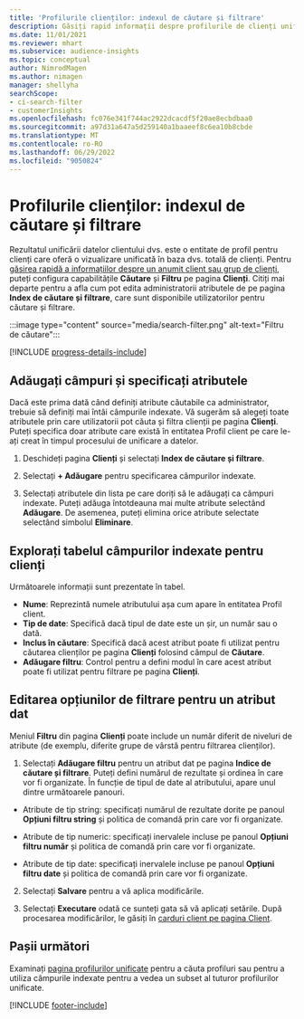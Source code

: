 ```yaml
---
title: 'Profilurile clienților: indexul de căutare și filtrare'
description: Găsiți rapid informații despre profilurile de clienți unificate și filtrați pentru atributele specificate.
ms.date: 11/01/2021
ms.reviewer: mhart
ms.subservice: audience-insights
ms.topic: conceptual
author: NimrodMagen
ms.author: nimagen
manager: shellyha
searchScope:
- ci-search-filter
- customerInsights
ms.openlocfilehash: fc076e341f744ac2922dcacdf5f20ae8ecbdbaa0
ms.sourcegitcommit: a97d31a647a5d259140a1baaeef8c6ea10b8cbde
ms.translationtype: MT
ms.contentlocale: ro-RO
ms.lasthandoff: 06/29/2022
ms.locfileid: "9050824"
---
```

# <a name="customer-profiles-search--filter-index"></a>Profilurile clienților: indexul de căutare și filtrare

Rezultatul unificării datelor clientului dvs. este o entitate de profil pentru clienți care oferă o vizualizare unificată în baza dvs. totală de clienți. Pentru [găsirea rapidă a informațiilor despre un anumit client sau grup de clienți](customer-profiles.md), puteți configura capabilitățile **Căutare** și **Filtru** pe pagina **Clienți**. Citiți mai departe pentru a afla cum pot edita administratorii atributele de pe pagina **Index de căutare și filtrare**, care sunt disponibile utilizatorilor pentru căutare și filtrare.

   :::image type="content" source="media/search-filter.png" alt-text="Filtru de căutare":::

[!INCLUDE [progress-details-include](includes/progress-details-pane.md)]

## <a name="add-fields-and-specify-attributes"></a>Adăugați câmpuri și specificați atributele

Dacă este prima dată când definiți atribute căutabile ca administrator, trebuie să definiți mai întâi câmpurile indexate. Vă sugerăm să alegeți toate atributele prin care utilizatorii pot căuta și filtra clienții pe pagina **Clienți**. Puteți specifica doar atribute care există în entitatea Profil client pe care le-ați creat în timpul procesului de unificare a datelor.

1. Deschideți pagina **Clienți** și selectați **Index de căutare și filtrare**.

2. Selectați **+ Adăugare** pentru specificarea câmpurilor indexate.

3. Selectați atributele din lista pe care doriți să le adăugați ca câmpuri indexate. Puteți adăuga întotdeauna mai multe atribute selectând **Adăugare**. De asemenea, puteți elimina orice atribute selectate selectând simbolul **Eliminare**.

## <a name="explore-the-indexed-customer-fields-table"></a>Explorați tabelul câmpurilor indexate pentru clienți

Următoarele informații sunt prezentate în tabel.

- **Nume**: Reprezintă numele atributului așa cum apare în entitatea Profil client.
- **Tip de date**: Specifică dacă tipul de date este un șir, un număr sau o dată.
- **Inclus în căutare**: Specifică dacă acest atribut poate fi utilizat pentru căutarea clienților pe pagina **Clienți** folosind câmpul de **Căutare**.
- **Adăugare filtru**: Control pentru a defini modul în care acest atribut poate fi utilizat pentru filtrare pe pagina **Clienți**.

## <a name="editing-filtering-options-for-a-given-attribute"></a>Editarea opțiunilor de filtrare pentru un atribut dat

Meniul **Filtru** din pagina **Clienți** poate include un număr diferit de niveluri de atribute (de exemplu, diferite grupe de vârstă pentru filtrarea clienților).

1. Selectați **Adăugare filtru** pentru un atribut dat pe pagina **Indice de căutare și filtrare**. Puteți defini numărul de rezultate și ordinea în care vor fi organizate. În funcție de tipul de date al atributului, apare unul dintre următoarele panouri.

- Atribute de tip string: specificați numărul de rezultate dorite pe panoul **Opțiuni filtru string** și politica de comandă prin care vor fi organizate.

- Atribute de tip numeric: specificați inervalele incluse pe panoul **Opțiuni filtru număr** și politica de comandă prin care vor fi organizate.

- Atribute de tip date: specificați inervalele incluse pe panoul **Opțiuni filtru date** și politica de comandă prin care vor fi organizate.

2. Selectați **Salvare** pentru a vă aplica modificările.

3. Selectați **Executare** odată ce sunteți gata să vă aplicați setările. După procesarea modificărilor, le găsiți în [carduri client pe pagina Client](customer-profiles.md). 

## <a name="next-steps"></a>Pașii următori

Examinați [pagina profilurilor unificate](customer-profiles.md) pentru a căuta profiluri sau pentru a utiliza câmpurile indexate pentru a vedea un subset al tuturor profilurilor unificate.


[!INCLUDE [footer-include](includes/footer-banner.md)]

